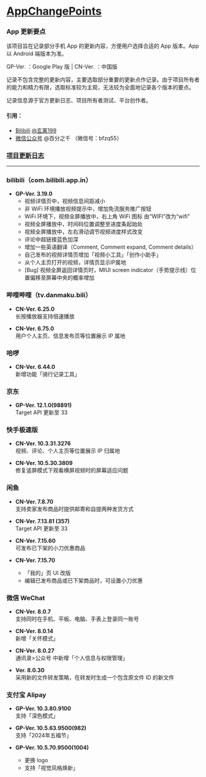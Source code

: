 # [AppChangePoints](https://github.com/Coriginbe/AppChangePoints)

### App 更新要点

该项目旨在记录部分手机 App 的更新内容，方便用户选择合适的 App 版本。App 以 Android 端版本为准。

GP-Ver. ：Google Play 版 | CN-Ver. ：中国版

记录不包含完整的更新内容，主要选取部分重要的更新点作记录。由于项目所有者的能力和精力有限，选取标准较为主观，无法较为全面地记录各个版本的要点。  

记录信息源于官方更新日志、项目所有者测试、平台创作者。  

#### 引用：  
- [Bilibili](https://www.bilibili.com/) [@玄离199](https://space.bilibili.com/67079745/)  
- [微信公众号](https://mp.weixin.qq.com/) @百分之千 （微信号：bfzq55）

### [项目更新日志](Changelog.md)

---

### bilibili（com.bilibili.app.in）

- **GP-Ver. 3.19.0**  
  - 视频详情页中，视频信息间距减小
  - 非 WiFi 环境播放视频提示中，增加免流服务推广按钮
  - WiFi 环境下，视频全屏播放中，右上角 WiFi 图标 由“WIFI”改为“wifi”
  - 视频全屏播放中，时间码位置调整至进度条起始处
  - 视频全屏播放中，左右滑动调节视频进度样式改变
  - 评论中超链接蓝色加深
  - 增加一些英语翻译（Comment, Comment expand, Comment details）
  - 自己发布的视频详情页增加「视频小工具」「创作小助手」
  - 从个人主页打开的视频，详情页显示IP属地
  - [Bug] 视频全屏返回详情页时，MIUI screen indicator（手势提示线）位置偏移至屏幕中央的概率增加

### 哔哩哔哩（tv.danmaku.bili）

- **CN-Ver. 6.25.0**  
  长按播放器支持倍速播放
  
- **CN-Ver. 6.75.0**  
  用户个人主页、信息发布页等位置展示 IP 属地

### 哈啰

- **CN-Ver. 6.44.0**  
  新增功能「骑行记录工具」

### 京东

- **GP-Ver. 12.1.0(98891)**  
  Target API 更新至 33

### 快手极速版  

- **CN-Ver. 10.3.31.3276**  
  视频、评论、个人主页等位置展示 IP 归属地
  
- **CN-Ver. 10.5.30.3809**  
  修复竖屏模式下观看横屏视频时的屏幕适应问题

### 闲鱼

- **CN-Ver. 7.8.70**  
  支持卖家发布商品时提供邮寄和自提两种发货方式

- **CN-Ver. 7.13.81 (357)**  
  Target API 更新至 33

- **CN-Ver. 7.15.60**  
  可发布已下架的小刀优惠商品

- **CN-Ver. 7.15.70**  
  - 「我的」页 UI 改版  
  - 编辑已发布商品或已下架商品时，可设置小刀优惠

### 微信 WeChat

- **CN-Ver. 8.0.7**  
  支持同时在手机、平板、电脑、手表上登录同一账号
  
- **CN-Ver. 8.0.14**  
  新增「关怀模式」
  
- **CN-Ver. 8.0.27**  
  通讯录>公众号 中新增「个人信息与权限管理」
  
- **Ver. 8.0.30**  
  采用新的文件转发策略，在转发时生成一个包含原文件 ID 的新文件

### 支付宝 Alipay

- **GP-Ver. 10.3.80.9100**  
  支持「深色模式」

- **GP-Ver. 10.5.63.9500(982)**  
  支持「2024年五福节」

- **GP-Ver. 10.5.70.9500(1004)**  
  - 更换 logo
  - 支持「视觉风格焕新」
